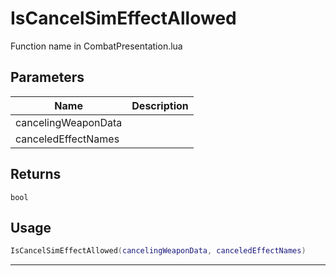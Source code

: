 # IsCancelSimEffectAllowed

Function name in CombatPresentation.lua

## Parameters

| Name                | Description |
| ------------------- | ----------- |
| cancelingWeaponData |             |
| canceledEffectNames |             |

## Returns

`bool`

## Usage

```lua
IsCancelSimEffectAllowed(cancelingWeaponData, canceledEffectNames)
```

---
